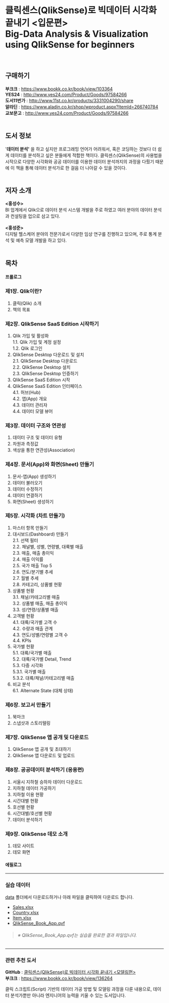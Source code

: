 # 클릭센스(QlikSense)로 빅데이터 시각화 끝내기 <입문편><br>Big-Data Analysis & Visualization using QlikSense for beginners
<br>

## 구매하기
**부크크** : <https://www.bookk.co.kr/book/view/103364> <br>
**YES24** : <http://www.yes24.com/Product/Goods/97584266> <br>
**도서11번가** : <http://www.11st.co.kr/products/3331004290/share> <br>
**알라딘** : <https://www.aladin.co.kr/shop/wproduct.aspx?ItemId=266740784> <br>
**교보문고** : <http://www.yes24.com/Product/Goods/97584266>
<br><br>

## 도서 정보
'**데이터 분석'** 을 하고 싶지만 프로그래밍 언어가 어려워서, 혹은 코딩하는 것보다 더 쉽게 데이터를 분석하고 싶은 분들에게 적합한 책이다. 클릭센스(QlikSense)의 사용법을 시작으로 다양한 시각화와 공공 데이터를 이용한 데이터 분석까지의 과정을 다뤘기 때문에 이 책을 통해 데이터 분석가로 한 걸음 더 나아갈 수 있을 것이다.
<br><br>

## 저자 소개
**<홍성수>**
<br>
BI 업계에서 Qlik으로 데이터 분석 시스템 개발을 주로 하였고 여러 분야의 데이터 분석과 컨설팅을 업으로 삼고 있다.
<br><br>
**<홍성준>**
<br>
디지털 헬스케어 분야의 전문가로서 다양한 임상 연구를 진행하고 있으며, 주로 통계 분석 및 예측 모델 개발을 하고 있다.
<br><br>

## 목차
#### 프롤로그


### 제1장. Qlik이란?
  1. 클릭(Qlik) 소개
  2. 책의 목표


### 제2장. QlikSense SaaS Edition 시작하기
  1. Qlik 가입 및 활성화<br>
   1.1. Qlik 가입 및 계정 설정<br>
   1.2. Qlik 로그인
  2. QlikSense Desktop 다운로드 및 설치<br>
   2.1. QlikSense Desktop 다운로드<br>
   2.2. QlikSense Desktop 설치<br>
   2.3. QlikSense Desktop 인증하기<br>
  3. QlikSense SaaS Edition 시작
  4. QlikSense SaaS Edition 인터페이스<br>
    4.1. 허브(Hub)<br>
    4.2. 앱(App) 개요<br>
    4.3. 데이터 관리자<br>
    4.4. 데이터 모델 뷰어<br>


### 제3장. 데이터 구조와 연관성
  1. 데이터 구조 및 데이터 유형
  2. 차원과 측정값
  3. 색상을 통한 연관성(Association)


### 제4장. 문서(App)와 화면(Sheet) 만들기
  1. 문서-앱(App) 생성하기
  2. 데이터 불러오기
  3. 데이터 수정하기
  4. 데이터 연결하기
  5. 화면(Sheet) 생성하기


### 제5장. 시각화 (차트 만들기)
  1. 마스터 항목 만들기
  2. 대시보드(Dashboard) 만들기<br>
   2.1. 선택 필터<br>
   2.2. 채널별, 성별, 연령별, 대륙별 매출<br>
   2.3. 매출, 매출 총이익<br>
   2.4. 매출 이익률<br>
   2.5. 국가 매출 Top 5<br>
   2.6. 연도/분기별 추세<br>
   2.7. 월별 추세<br>
   2.8. 카테고리, 상품별 현황<br>
  3. 상품별 현황<br>
   3.1. 채널/카테고리별 매출<br>
   3.2. 상품별 매출, 매출 총이익<br>
   3.3. 성/연령/상품별 매출<br>
  4. 고객별 현황<br>
   4.1. 대륙/국가별 고객 수<br>
   4.2. 수량과 매출 관계<br>
   4.3. 연도/성별/연령별 고객 수<br>
   4.4. KPIs<br>
  5. 국가별 현황<br>
   5.1. 대륙/국가별 매출<br>
   5.2. 대륙/국가별 Detail, Trend<br>
   5.3. 다중 시각화<br>
    5.3.1. 국가별 매출<br>
    5.3.2. 대륙/채널/카테고리별 매출<br>
  6. 비교 분석<br>
    6.1. Alternate State (대체 상태)


### 제6장. 보고서 만들기
  1. 북마크
  2. 스냅샷과 스토리텔링


### 제7장. QlikSense 앱 공개 및 다운로드
  1. QlikSense 앱 공개 및 초대하기
  2. QlikSense 앱 다운로드 및 업로드


### 제8장. 공공데이터 분석하기 (응용편)
  1. 서울시 지하철 승하차 데이터 다운로드
  2. 지하철 데이터 가공하기
  3. 지하철 이용 현황
  4. 시간대별 현황
  5. 호선별 현황
  6. 시간대별/호선별 현황
  7. 데이터 분석하기


### 제9장. QlikSense 데모 소개
  1. 데모 사이트
  2. 데모 화면


#### 에필로그


---


### 실습 데이터
 [data](https://github.com/hss2864/qliksense/tree/main/data) 폴더에서 다운로드하거나 아래 파일을 클릭하여 다운로드 합니다.
* [Sales.xlsx](https://github.com/hss2864/qliksense/raw/main/data/Sales.xlsx)
* [Country.xlsx](https://github.com/hss2864/qliksense/raw/main/data/Country.xlsx)
* [Item.xlsx](https://github.com/hss2864/qliksense/raw/main/data/Item.xlsx)
* [QlikSense_Book_App.qvf](https://github.com/hss2864/qliksense/raw/main/data/QlikSense_Book_App.qvf)

> ###### _※ QlikSense_Book_App.qvf는 실습을 완료한 결과 파일입니다._


---


### 관련 추천 도서
**GitHub** : [클릭센스(QlikSense)로 빅데이터 시각화 끝내기 <모델링편>](https://github.com/hss2864/qliksense_modeling) <br>
**부크크** : <https://www.bookk.co.kr/book/view/136264> <br>

클릭 스크립트(Script) 기반의 데이터 가공 방법 및 모델링 과정을 다룬 내용으로, 데이터 분석가뿐만 아니라 엔지니어의 능력을 키울 수 있는 도서입니다.
